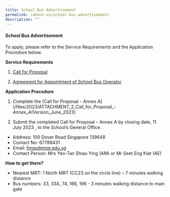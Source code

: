 ```yaml
---
title: School Bus Advertisement
permalink: /about-us/school-bus-advertisement/
description: ""
---
```

#### School Bus Advertisement

To apply, please refer to the Service Requirements and the Application Procedure below.

**Service Requirements**
1.	[Call for Proposal](/files/2023/attachment_1_call_for_proposals_by_school_(version_june_2023).pdf )
 
2.	[Agreement for Appointment of School Bus Operator](/files/2023/ATTACHMENT_3_Agreement_for_Appointment_of_School_Bus_Operator_(Version_June_2023).pdf) 

**Application Procedure**

1. Complete the [Call for Proposal - Annex A](/files/2023/ATTACHMENT_2_Call_for_Proposal_-_Annex_A_(Version_June_2023) 

2. Submit the completed Call for Proposal – Annex A by closing date, 11 July 2023 , to the School’s General Office.

* Address: 100 Dover Road Singapore 139648
* Contact No: 67788431
* Email: fmsp@moe.edu.sg
* Contact Person: Mrs Yeo-Tan Shiao Ying (AM) or Mr Seet Eng Kiat (AE) 

**How to get there?**
* Nearest MRT: 1 North MRT (CC23 on the circle line) – 7 minutes walking distance
* Bus numbers: 33, 33A, 74, 166, 196 - 3 minutes walking distance to main gate